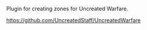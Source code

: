 Plugin for creating zones for Uncreated Warfare.

https://github.com/UncreatedStaff/UncreatedWarfare